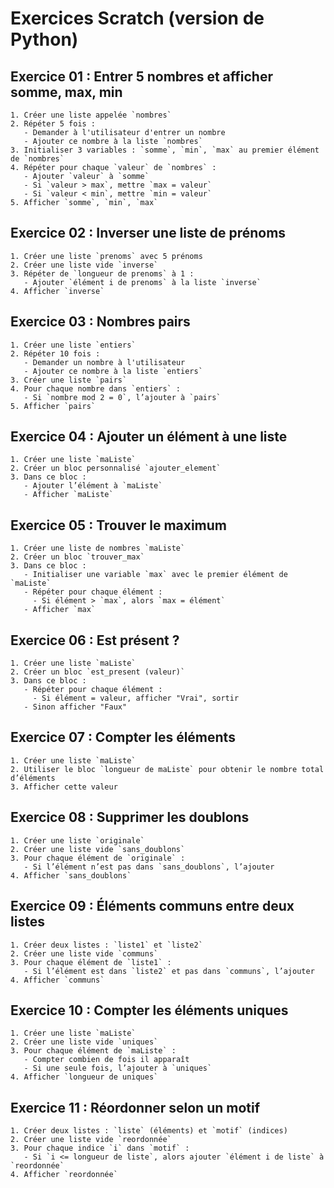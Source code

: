 # Exercices Scratch (version de Python)

## Exercice 01 : Entrer 5 nombres et afficher somme, max, min

```scratch
1. Créer une liste appelée `nombres`
2. Répéter 5 fois :
   - Demander à l'utilisateur d'entrer un nombre
   - Ajouter ce nombre à la liste `nombres`
3. Initialiser 3 variables : `somme`, `min`, `max` au premier élément de `nombres`
4. Répéter pour chaque `valeur` de `nombres` :
   - Ajouter `valeur` à `somme`
   - Si `valeur > max`, mettre `max = valeur`
   - Si `valeur < min`, mettre `min = valeur`
5. Afficher `somme`, `min`, `max`
```

## Exercice 02 : Inverser une liste de prénoms

```scratch
1. Créer une liste `prenoms` avec 5 prénoms
2. Créer une liste vide `inverse`
3. Répéter de `longueur de prenoms` à 1 :
   - Ajouter `élément i de prenoms` à la liste `inverse`
4. Afficher `inverse`
```

## Exercice 03 : Nombres pairs

```scratch
1. Créer une liste `entiers`
2. Répéter 10 fois :
   - Demander un nombre à l'utilisateur
   - Ajouter ce nombre à la liste `entiers`
3. Créer une liste `pairs`
4. Pour chaque nombre dans `entiers` :
   - Si `nombre mod 2 = 0`, l’ajouter à `pairs`
5. Afficher `pairs`
```

## Exercice 04 : Ajouter un élément à une liste

```scratch
1. Créer une liste `maListe`
2. Créer un bloc personnalisé `ajouter_element`
3. Dans ce bloc :
   - Ajouter l’élément à `maListe`
   - Afficher `maListe`
```

## Exercice 05 : Trouver le maximum

```scratch
1. Créer une liste de nombres `maListe`
2. Créer un bloc `trouver_max`
3. Dans ce bloc :
   - Initialiser une variable `max` avec le premier élément de `maListe`
   - Répéter pour chaque élément :
     - Si élément > `max`, alors `max = élément`
   - Afficher `max`
```

## Exercice 06 : Est présent ?

```scratch
1. Créer une liste `maListe`
2. Créer un bloc `est_present (valeur)`
3. Dans ce bloc :
   - Répéter pour chaque élément :
     - Si élément = valeur, afficher "Vrai", sortir
   - Sinon afficher "Faux"
```

## Exercice 07 : Compter les éléments

```scratch
1. Créer une liste `maListe`
2. Utiliser le bloc `longueur de maListe` pour obtenir le nombre total d’éléments
3. Afficher cette valeur
```

## Exercice 08 : Supprimer les doublons

```scratch
1. Créer une liste `originale`
2. Créer une liste vide `sans_doublons`
3. Pour chaque élément de `originale` :
   - Si l’élément n’est pas dans `sans_doublons`, l’ajouter
4. Afficher `sans_doublons`
```

## Exercice 09 : Éléments communs entre deux listes

```scratch
1. Créer deux listes : `liste1` et `liste2`
2. Créer une liste vide `communs`
3. Pour chaque élément de `liste1` :
   - Si l’élément est dans `liste2` et pas dans `communs`, l’ajouter
4. Afficher `communs`
```

## Exercice 10 : Compter les éléments uniques

```scratch
1. Créer une liste `maListe`
2. Créer une liste vide `uniques`
3. Pour chaque élément de `maListe` :
   - Compter combien de fois il apparaît
   - Si une seule fois, l’ajouter à `uniques`
4. Afficher `longueur de uniques`
```

## Exercice 11 : Réordonner selon un motif

```scratch
1. Créer deux listes : `liste` (éléments) et `motif` (indices)
2. Créer une liste vide `reordonnée`
3. Pour chaque indice `i` dans `motif` :
   - Si `i <= longueur de liste`, alors ajouter `élément i de liste` à `reordonnée`
4. Afficher `reordonnée`
```

